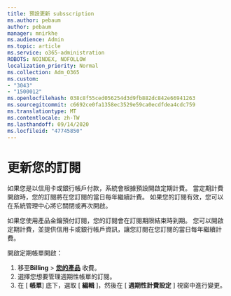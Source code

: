 ```yaml
---
title: 預設更新 subsscription
ms.author: pebaum
author: pebaum
manager: mnirkhe
ms.audience: Admin
ms.topic: article
ms.service: o365-administration
ROBOTS: NOINDEX, NOFOLLOW
localization_priority: Normal
ms.collection: Adm_O365
ms.custom:
- "3043"
- "1500012"
ms.openlocfilehash: 038c8f55ced056254d3d9fb882dc842e66941263
ms.sourcegitcommit: c6692ce0fa1358ec3529e59ca0ecdfdea4cdc759
ms.translationtype: MT
ms.contentlocale: zh-TW
ms.lasthandoff: 09/14/2020
ms.locfileid: "47745850"
---
```

# <a name="renewing-your-subscription"></a>更新您的訂閱

如果您是以信用卡或銀行帳戶付款，系統會根據預設開啟定期計費。 當定期計費開啟時，您的訂閱將在您訂閱的當日每年繼續計費。 如果您的訂閱有效，您可以在系統管理中心將它關閉或再次開啟。

如果您使用產品金鑰預付訂閱，您的訂閱會在訂閱期限結束時到期。 您可以開啟定期計費，並提供信用卡或銀行帳戶資訊，讓您訂閱在您訂閱的當日每年繼續計費。

開啟定期帳單開啟： 

1. 移至**Billing**  >  **[您的產品](https://go.microsoft.com/fwlink/p/?linkid=842054)** 收費。
2. 選擇您想要管理週期性帳單的訂閱。
3. 在 [ **帳單**] 底下，選取 [ **編輯** ]，然後在 [ **週期性計費設定** ] 視窗中進行變更。 
